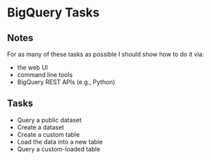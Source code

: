 # BigQuery Tasks

## Notes
For as many of these tasks as possible I should show how to do it via:
* the web UI
* command line tools
* BigQuery REST APIs (e.g., Python)

## Tasks
* Query a public dataset
* Create a dataset
* Create a custom table
* Load the data into a new table
* Query a custom-loaded table